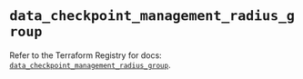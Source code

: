 # `data_checkpoint_management_radius_group`

Refer to the Terraform Registry for docs: [`data_checkpoint_management_radius_group`](https://registry.terraform.io/providers/checkpointsw/checkpoint/2.11.0/docs/data-sources/management_radius_group).
